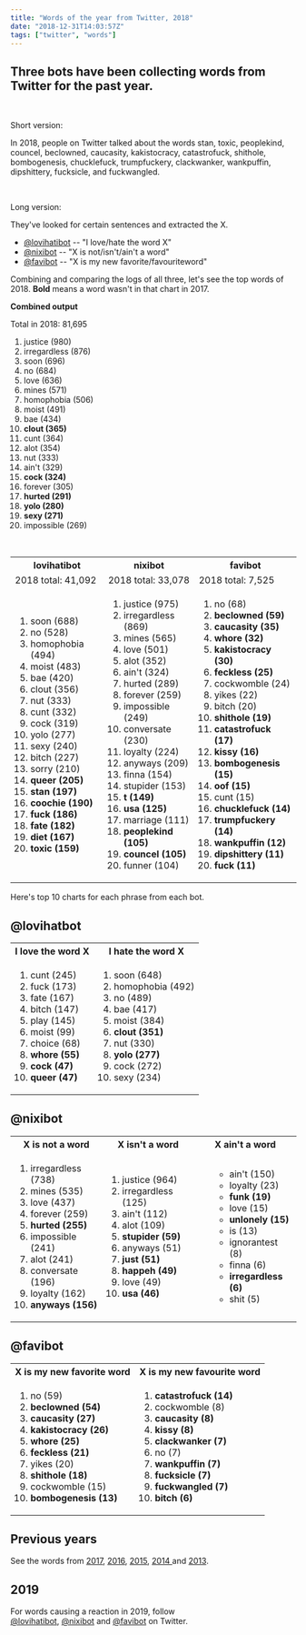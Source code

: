 ```yaml
---
title: "Words of the year from Twitter, 2018"
date: "2018-12-31T14:03:57Z"
tags: ["twitter", "words"]
---
```


<h2>Three bots have been collecting words from Twitter for the past year.</h2>
<p>&nbsp;</p>
<p>Short version:</p>
<p>In 2018, people on Twitter talked about the words stan, toxic, peoplekind, councel, beclowned, caucasity, kakistocracy, catastrofuck, shithole, bombogenesis, chucklefuck, trumpfuckery, clackwanker, wankpuffin, dipshittery, fucksicle, and fuckwangled.&nbsp;</p>
<p>&nbsp;</p>
<p>Long version:</p>
<p>They've looked for certain sentences and extracted the X.</p>
<ul>
<li><a href="https://twitter.com/lovihatibot" target="_self">@lovihatibot</a> -- "I love/hate the word X"</li>
<li><a href="https://twitter.com/nixibot" target="_self">@nixibot</a> -- "X is not/isn't/ain't a word"</li>
<li><a href="https://twitter.com/favibot" target="_self">@favibot</a> -- "X is my new favorite/favouriteword"</li>
</ul>
<p>Combining and comparing the logs of all three, let's see the top words of 2018. <strong>Bold</strong> means a word wasn't in that chart in 2017.</p>
<p><strong>Combined output</strong></p>
<p>Total in 2018: 81,695</p>
<ol>
<li>justice (980)</li>
<li>irregardless (876)</li>
<li>soon (696)</li>
<li>no (684)</li>
<li>love (636)</li>
<li>mines (571)</li>
<li>homophobia (506)</li>
<li>moist (491)</li>
<li>bae (434)</li>
<li><strong>clout (365)</strong></li>
<li>cunt (364)</li>
<li>alot (354)</li>
<li>nut (333)</li>
<li>ain't (329)</li>
<li><strong>cock (324)</strong></li>
<li>forever (305)</li>
<li><strong>hurted (291)</strong></li>
<li><strong>yolo (280)</strong></li>
<li><strong>sexy (271)</strong></li>
<li>impossible (269)</li>
</ol>
<p>&nbsp;</p>
<table>
<tbody>
<tr>
<th>lovihatibot</th>
<th>nixibot</th>
<th>favibot</th>
</tr>
<tr>
<td>2018 total: 41,092</td>
<td>2018 total: 33,078</td>
<td>2018 total: 7,525</td>
</tr>
<tr>
<td>
<ol>
<li>soon (688)</li>
<li>no (528)</li>
<li>homophobia (494)</li>
<li>moist (483)</li>
<li>bae (420)</li>
<li>clout (356)</li>
<li>nut (333)</li>
<li>cunt (332)</li>
<li>cock (319)</li>
<li>yolo (277)</li>
<li>sexy (240)</li>
<li>bitch (227)</li>
<li>sorry (210)</li>
<li><strong>queer (205)</strong></li>
<li><strong>stan (197)</strong></li>
<li><strong>coochie (190)</strong></li>
<li><strong>fuck (186)</strong></li>
<li><strong>fate (182)</strong></li>
<li><strong>diet (167)</strong></li>
<li><strong>toxic (159)</strong></li>
</ol>
</td>
<td>
<ol>
<li>justice (975)</li>
<li>irregardless (869)</li>
<li>mines (565)</li>
<li>love (501)</li>
<li>alot (352)</li>
<li>ain't (324)</li>
<li>hurted (289)</li>
<li>forever (259)</li>
<li>impossible (249)</li>
<li>conversate (230)</li>
<li>loyalty (224)</li>
<li>anyways (209)</li>
<li>finna (154)</li>
<li>stupider (153)</li>
<li><strong>t (149)</strong></li>
<li><strong>usa (125)</strong></li>
<li>marriage (111)</li>
<li><strong>peoplekind (105)</strong></li>
<li><strong>councel (105)</strong></li>
<li>funner (104)</li>
</ol>
</td>
<td>
<ol>
<li>no (68)</li>
<li><strong>beclowned (59)</strong></li>
<li><strong>caucasity (35)</strong></li>
<li><strong>whore (32)</strong></li>
<li><strong>kakistocracy (30)</strong></li>
<li><strong>feckless (25)</strong></li>
<li>cockwomble (24)</li>
<li>yikes (22)</li>
<li>bitch (20)</li>
<li><strong>shithole (19)</strong></li>
<li><strong>catastrofuck (17)</strong></li>
<li><strong>kissy (16)</strong></li>
<li><strong>bombogenesis (15)</strong></li>
<li><strong>oof (15)</strong></li>
<li>cunt (15)</li>
<li><strong>chucklefuck (14)</strong></li>
<li><strong>trumpfuckery (14)</strong></li>
<li><strong>wankpuffin (12)</strong></li>
<li><strong>dipshittery (11)</strong></li>
<li><strong>fuck (11)</strong></li>
</ol>
</td>
</tr>
</tbody>
</table>
<p>Here's top 10 charts for each phrase from each bot.&nbsp;</p>
<h2>@lovihatbot</h2>
<table>
<tbody>
<tr>
<th>I love the word X</th>
<th>I hate the word X</th>
</tr>
<tr>
<td>
<ol>
<li>cunt (245)</li>
<li>fuck (173)</li>
<li>fate (167)</li>
<li>bitch (147)</li>
<li>play (145)</li>
<li>moist (99)</li>
<li>choice (68)</li>
<li><strong>whore (55)</strong></li>
<li><strong>cock (47)</strong></li>
<li><strong>queer (47)</strong></li>
</ol>
</td>
<td>
<ol>
<li>soon (648)</li>
<li>homophobia (492)</li>
<li>no (489)</li>
<li>bae (417)</li>
<li>moist (384)</li>
<li><strong>clout (351)</strong></li>
<li>nut (330)</li>
<li><strong>yolo (277)</strong></li>
<li>cock (272)</li>
<li>sexy (234)</li>
</ol>
</td>
</tr>
</tbody>
</table>
<h2>@nixibot</h2>
<table>
<tbody>
<tr>
<th>X is not a word</th>
<th>X isn't a word</th>
<th>X ain't a word</th>
</tr>
<tr>
<td>
<ol>
<li>irregardless (738)</li>
<li>mines (535)</li>
<li>love (437)</li>
<li>forever (259)</li>
<li><strong>hurted (255)</strong></li>
<li>impossible (241)</li>
<li>alot (241)</li>
<li>conversate (196)</li>
<li>loyalty (162)</li>
<li><strong>anyways (156)</strong></li>
</ol>
</td>
<td>
<ol>
<li>justice (964)</li>
<li>irregardless (125)</li>
<li>ain't (112)</li>
<li>alot (109)</li>
<li><strong>stupider (59)</strong></li>
<li>anyways (51)</li>
<li><strong>just (51)</strong></li>
<li><strong>happeh (49)</strong></li>
<li>love (49)</li>
<li><strong>usa (46)</strong></li>
</ol>
</td>
<td>
<ol>
<ul>
<li>ain't (150)</li>
<li>loyalty (23)</li>
<li><strong>funk (19)</strong></li>
<li>love (15)</li>
<li><strong>unlonely (15)</strong></li>
<li>is (13)</li>
<li>ignorantest (8)</li>
<li>finna (6)</li>
<li><strong>irregardless (6)</strong></li>
<li>shit (5)</li>
</ul>
</ol>
</td>
</tr>
</tbody>
</table>
<h2>@favibot</h2>
<table>
<tbody>
<tr>
<th>X is my new favorite word</th>
<th>X is my new favourite word</th>
</tr>
<tr>
<td>
<ol>
<li>no (59)</li>
<li><strong>beclowned (54)</strong></li>
<li><strong>caucasity (27)</strong></li>
<li><strong>kakistocracy (26)</strong></li>
<li><strong>whore (25)</strong></li>
<li><strong>feckless (21)</strong></li>
<li>yikes (20)</li>
<li><strong>shithole (18)</strong></li>
<li>cockwomble (15)</li>
<li><strong>bombogenesis (13)</strong></li>
</ol>
</td>
<td>
<ol>
<li><strong>catastrofuck (14)</strong></li>
<li>cockwomble (8)</li>
<li><strong>caucasity (8)</strong></li>
<li><strong>kissy (8)</strong></li>
<li><strong>clackwanker (7)</strong></li>
<li>no (7)</li>
<li><strong>wankpuffin (7)</strong></li>
<li><strong>fucksicle (7)</strong></li>
<li><strong>fuckwangled (7)</strong></li>
<li><strong>bitch (6)</strong></li>
</ol>
</td>
</tr>
</tbody>
</table>
<h2>Previous years</h2>
<p>See the words from <a href="../../2017/twitter-woty-2017/">2017</a>, <a href="../../2017/twitter-woty-2016/">2016</a>,&nbsp;<a href="../../2016/twitter-woty-2015/">2015</a>,&nbsp;<a href="../../2015/twitter-woty-2014/">2014&nbsp;</a>and&nbsp;<a href="../../2013/twitters-new-favourite-words/">2013</a>.<a href="../../2016/twitter-woty-2015/"></a></p>
<h2>2019</h2>
<p>For words causing a reaction in 2019, follow <a href="https://twitter.com/lovihatibot" target="_self">@lovihatibot</a>,&nbsp;<a href="https://twitter.com/nixibot" target="_self">@nixibot</a>&nbsp;and&nbsp;<a href="https://twitter.com/favibot" target="_self">@favibot</a>&nbsp;on Twitter.</p>
